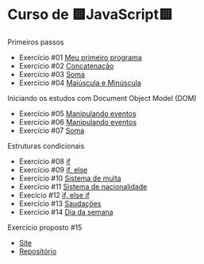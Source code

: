 # Curso de 🟨JavaScript🟨
Primeiros passos
- Exercício #01 [Meu primeiro programa](https://github.com/FelipePinheiroRegina/javascript/blob/main/aula04/ex001.html)
- Exercício #02 [Concatenação](https://github.com/FelipePinheiroRegina/javascript/blob/main/aula06/ex002.html)
- Exercício #03 [Soma](https://github.com/FelipePinheiroRegina/javascript/blob/main/aula06/ex003.html)
- Exercício #04 [Maiúscula e Minúscula](https://github.com/FelipePinheiroRegina/javascript/blob/main/aula06/ex004.html)

Iniciando os estudos com Document Object Model (DOM)
- Exercício #05 [Manipulando eventos](https://github.com/FelipePinheiroRegina/javascript/blob/main/aula09/ex005.html)
- Exercício #06 [Manipulando eventos](https://github.com/FelipePinheiroRegina/javascript/blob/main/aula10/ex006.html)
- Exercício #07 [Soma](https://github.com/FelipePinheiroRegina/javascript/blob/main/aula10/ex007.html)

Estruturas condicionais
- Exercício #08 [if](https://github.com/FelipePinheiroRegina/javascript/blob/main/aula11/ex008.js)
- Exercício #09 [if, else](https://github.com/FelipePinheiroRegina/javascript/blob/main/aula11/ex009.js)
- Exercício #10 [Sistema de multa](https://github.com/FelipePinheiroRegina/javascript/blob/main/aula11/ex010.html)
- Exercício #11 [Sistema de nacionalidade](https://github.com/FelipePinheiroRegina/javascript/blob/main/aula11/ex011.html)
- Execício #12 [if, else if](https://github.com/FelipePinheiroRegina/javascript/blob/main/aula12/aula012.js)
- Exercício #13 [Saudações](https://github.com/FelipePinheiroRegina/javascript/blob/main/aula12/aula013.js)
- Exercício #14 [Dia da semana](https://github.com/FelipePinheiroRegina/javascript/blob/main/aula12/aula014.js)

Exercício proposto #15
- [Site](https://felipepinheiroregina.github.io/javascript/aula12ex/ex015/modelo)
- [Repositório](https://github.com/FelipePinheiroRegina/javascript/tree/main/aula12ex/ex015)

